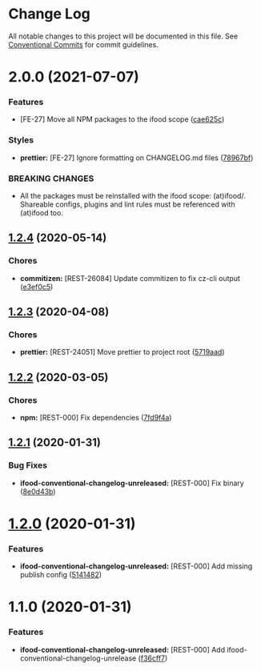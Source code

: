 # Change Log

All notable changes to this project will be documented in this file.
See [Conventional Commits](https://conventionalcommits.org) for commit guidelines.

<a name="2.0.0"></a>
# 2.0.0 (2021-07-07)


### Features

* [FE-27] Move all NPM packages to the ifood scope ([cae625c](https://code.ifoodcorp.com.br/ifood/frontend-engineering/ifood-lint/commits/cae625c))


### Styles

* **prettier:** [FE-27] Ignore formatting on CHANGELOG.md files ([78967bf](https://code.ifoodcorp.com.br/ifood/frontend-engineering/ifood-lint/commits/78967bf))


### BREAKING CHANGES

* All the packages must be reinstalled with the ifood scope: (at)ifood/<package>.
Shareable configs, plugins and lint rules must be referenced with (at)ifood too.





<a name="1.2.4"></a>
## [1.2.4](https://bitbucket.org/ifood/ifood-lint/compare/ifood-conventional-changelog-unreleased@1.2.3...ifood-conventional-changelog-unreleased@1.2.4) (2020-05-14)


### Chores

* **commitizen:** [REST-26084] Update commitizen to fix cz-cli output ([e3ef0c5](https://bitbucket.org/ifood/ifood-lint/commits/e3ef0c5))





<a name="1.2.3"></a>
## [1.2.3](https://bitbucket.org/ifood/ifood-lint/compare/ifood-conventional-changelog-unreleased@1.2.2...ifood-conventional-changelog-unreleased@1.2.3) (2020-04-08)


### Chores

* **prettier:** [REST-24051] Move prettier to project root ([5719aad](https://bitbucket.org/ifood/ifood-lint/commits/5719aad))





<a name="1.2.2"></a>
## [1.2.2](https://bitbucket.org/ifood/ifood-lint/compare/ifood-conventional-changelog-unreleased@1.2.1...ifood-conventional-changelog-unreleased@1.2.2) (2020-03-05)


### Chores

* **npm:** [REST-000] Fix dependencies ([7fd9f4a](https://bitbucket.org/ifood/ifood-lint/commits/7fd9f4a))





<a name="1.2.1"></a>
## [1.2.1](https://bitbucket.org/ifood/ifood-lint/compare/ifood-conventional-changelog-unreleased@1.2.0...ifood-conventional-changelog-unreleased@1.2.1) (2020-01-31)


### Bug Fixes

* **ifood-conventional-changelog-unreleased:** [REST-000] Fix binary ([8e0d43b](https://bitbucket.org/ifood/ifood-lint/commits/8e0d43b))





<a name="1.2.0"></a>
# [1.2.0](https://bitbucket.org/ifood/ifood-lint/compare/ifood-conventional-changelog-unreleased@1.1.0...ifood-conventional-changelog-unreleased@1.2.0) (2020-01-31)


### Features

* **ifood-conventional-changelog-unreleased:** [REST-000] Add missing publish config ([5141482](https://bitbucket.org/ifood/ifood-lint/commits/5141482))





<a name="1.1.0"></a>
# 1.1.0 (2020-01-31)


### Features

* **ifood-conventional-changelog-unreleased:** [REST-000] Add ifood-conventional-changelog-unrelease ([f36cff7](https://bitbucket.org/ifood/ifood-lint/commits/f36cff7))
